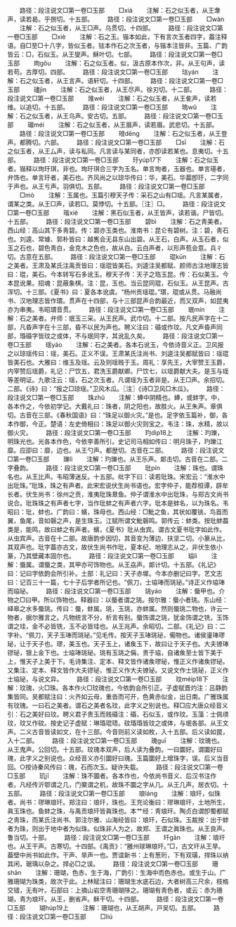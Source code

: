 <!-- { "loadSidebar": true } -->
　　路径：段注说文□第一卷□玉部
　　□xiá
　　注解：石之似玉者，从王舝声，读若曷。乎捌切。十五部。
　　路径：段注说文□第一卷□玉部
　　□wàn
　　注解：石之似玉者，从王□声。乌贯切。十四部。
　　路径：段注说文□第一卷□玉部
　　□xiè
　　注解：石之玉。锴本如此，下有言次玉者四字，葢注释语。自□至□十八字，皆似玉者。铉本作石之次玉者，与锴本注皆非。玉篇、广韵皆云：□，石似玉。从王燮声。稣叶切。七部。
　　路径：段注说文□第一卷□玉部
　　玽gǒu
　　注解：石之似玉者。似，汲古原本作次，非。从王句声，读若苟。古厚切。四部。
　　路径：段注说文□第一卷□玉部
　　琂yán
　　注解：石之似玉者，从王言声。语轩切。十四部。
　　路径：段注说文□第一卷□玉部
　　璶jìn
　　注解：石之似玉者，从王尽声。徐刃切。十二部。
　　路径：段注说文□第一卷□玉部
　　琟wéi
　　注解：石之似玉者，从王隹声，读若维。以追切。十五部。
　　路径：段注说文□第一卷□玉部
　　瑦wǔ
　　注解：石之似玉者，从王乌声。安古切。五部。
　　路径：段注说文□第一卷□玉部
　　瑂méi
　　注解：石之似玉者，从王眉声，读若眉。武悲切。十五部。
　　路径：段注说文□第一卷□玉部
　　璒dēng
　　注解：石之似玉者，从王登声。都腾切。六部。
　　路径：段注说文□第一卷□玉部
　　□sī
　　注解：石之似玉者，从王厶声，读与私同。凡言读与某同者，亦卽读若某也。息夷切。十五部。
　　路径：段注说文□第一卷□玉部
　　玗yúp17下
　　注解：石之似玉者。锴释以珣玗琪，非也。珣玗琪合三字为玉名。单言珣者，玉器也。单言璂者，弁饰也。单言玗者，美石也。齐风尚之以琼华传曰：华，美石。华葢卽玗，二字同于声也。从王亏声。羽俱切。五部。
　　路径：段注说文□第一卷□玉部
　　□mò
　　注解：玉属也。玉篇引穆天子传：采石之山有□瑶。凡言某属者，谓某之类。从王□声，读若□。莫悖切。十五部。〖注〗□。
　　路径：段注说文□第一卷□玉部
　　瑎xié
　　注解：黑石似玉者，从王皆声，读若谐。尸皆切。十五部。
　　路径：段注说文□第一卷□玉部
　　碧bì
　　注解：石之靑美者。西山经：高山其下多靑碧。传：碧亦玉类也。淮南书：昆仑有碧树。注：碧，靑石也。刘逵、常璩、郭朴皆曰：越嶲会无县东山出碧。从王石，白声。从玉石者，似玉之石也，碧色靑白，金克木之色也，故从白。云白声者，以形声苞会意。兵彳切。古意在五部。
　　路径：段注说文□第一卷□玉部
　　琨kūn
　　注解：石之美者。王肃及某氏注禹贡皆曰：瑶琨皆美石。刘逵注吴都赋、颜师古注地理志皆曰：琨，美石。今本转写石多讹玉。穆天子传：天子之珤玉昆。传：石似美玉。今本昆讹果。招魂：昆蔽象棋。注：昆，玉也。当云昆同琨，石似玉。从王昆声。古浑切。十三部。《夏书》曰：夏各本讹虞。“杨州贡瑶琨。”瑻，琨或从贯。马融尚书、汉地理志皆作瑻。贯声在十四部，与十三部昆声合韵最近，而又双声，如昆夷亦为串夷。韦昭瑻音贯。
　　路径：段注说文□第一卷□玉部
　　珉mín
　　注解：石之美者。弁师：珉玉三采。从王民声。武巾切。十二部。按凡民声字在十二部，凡昏声字在十三部，昏不以民为声也。聘义注曰：碈或作玟。凡文声昏声同部，琘碈字皆玟之或体，不与珉同字，其讹乱久矣。
　　路径：段注说文□第一卷□玉部
　　瑶yáo
　　注解：石之美者。各本石讹玉，今依诗音义正。卫风报之以琼瑶传曰：瑶，美石。正义不误。王肃某氏注尚书、刘逵注吴都赋皆曰：瑶琨皆美石也。大雅曰：维玉及瑶。云及则瑶贱于玉。周礼：享先王，大宰赞王玉爵，内宰赞后瑶爵，礼记：尸饮五，君洗玉爵献卿。尸饮七，以瑶爵献大夫。是玉与瑶等差明证。九歌注云：瑶，石之次玉者。凡谓瑶为玉者非是。从王□声。余招切。二部。《诗》曰：“报之□琼瑶。”卫风木瓜。〖注〗《诗□卫风□木瓜》。
　　路径：段注说文□第一卷□玉部
　　珠zhū
　　注解：蜯中阴精也。蜯，或蚌字。中，各本作之，今依初学记。大戴礼曰：珠者，阴之阳也，故胜火。从王朱声。章俱切。古音在三部。《春秋国语》曰：“珠足以御火灾。”是也。足字依玉篇补，御，各本作御，今正。楚语：左史倚相曰：珠足以御火灾则宝之。韦注：珠，水精，故以御火灾。
　　路径：段注说文□第一卷□玉部
　　玓dìp18上
　　注解：玓瓅，明珠光也。光各本作色，今依李善所引。史记司马相如传曰：明月珠子，玓瓅江靡。应卲曰：靡，边也。从王勺声。都歴切。古音在二部。
　　路径：段注说文□第一卷□玉部
　　瓅lì
　　注解：玓瓅也。从王乐声。郞击切。古音在二部。二字叠韵。
　　路径：段注说文□第一卷□玉部
　　玭pín
　　注解：珠也。谓珠名也。从王比声。韦昭薄迷反。十五部。纰字下曰：读若玭珠。宋宏云：“淮水中出玭珠。”玭珠，珠之有声者。此宋宏说伏生尚书语也。宏字仲子，能荐桓谭，辟牟长者。伏生尚书：徐州之贡，淮夷玭珠臮鱼。仲子谓淮水中出玭珠，与郑古文尚书说合。玭珠珠之有声者七字，当作玭蚌之有声者六字。玭本是蚌名，以为珠名。韦昭曰：玭，蚌也。广韵曰：蠙，珠母也。西山经：□魮之鱼，其状如覆铫，鸟首而翼，鱼尾，音如磬之声，是生珠玉。江赋所谓文魮磬鸣。郭传云：蚌类。按玭蚌葢类是，能鸣，故曰蚌之有声者。蠙，《夏书》玭从虫宾。谓古文夏书玭字如此作。从虫宾声。古音在十二部。故唐韵步因切，其音变为薄边、扶坚二切。小篆从比，其双声也。玭字葢亦古文，故伏生尚书作玭，夏本纪、地理志从之，非伏生依小篆，乃其壁藏本固尔也。
　　路径：段注说文□第一卷□玉部
　　珕lì
　　注解：蜃属。谓蜃之类，其甲亦可饰物也。从王劦声。郞计切。十五部。《礼记》曰：记曰字依韵会所引补。土部：礼记曰：天子赤墀。今本亦删记曰字。艺文志曰：记百三十一篇，七十子后学者所记也。“佩刀，士珕琫而珧珌。”诗正义作珕琫而珕珌。
　　路径：段注说文□第一卷□玉部
　　珧yáo
　　注解：蜃甲也。介物之□曰甲。所以饰物也。释器曰：以蜃者谓之珧。按尔雅：蜃小者珧。东山经：峄皋之水多蜃珧。传曰：蜃，蚌属。珧，玉珧，亦蚌属。然则蜃珧二物也，许云一物者，据尔雅言之。凡物统言不分，析言有别。蜃饰谓之珧，犹金饰谓之铣，玉饰谓之珪，金不必皆铣，玉不必皆珪也。从王兆声。余昭切。二部。《礼记》曰：二字补。“佩刀，天子玉琫而珧珌。”见毛传。按天子玉琫珧珌，僃物也。诸侯璗琫璆珌，让于天子也。璆，美玉也。天子玉上，诸矦玉下，故曰让于天子也。大夫镣琫镠珌，银上金下也。士珕琫珧珌。珧有玉珧之偁，贵于珕，自诸矦至士皆下美于上，惟天子上美于下。毛诗集注、定本、释文皆作诸矦璆珌，惟正义作诸矦镠珌。又集注、定本、释文皆作大夫镠珌，惟正义作大夫镣珌。又说文作士珧珌，正义作士珕珌，与说文异。
　　路径：段注说文□第一卷□玉部
　　玟méip18下
　　注解：玟瑰，火□珠。各本作火□玟瑰也，今依韵会所引正。子虚赋晋灼注：吕静韵集皆同。吴都赋注曰：火齐如云母，重沓而可开，色黄赤似金，出日南。广雅珠属有玟瑰。一曰石之美者。谓石之美者名玟，此字义之别说也。释□应大唐众经音义引：石之美好曰玟。聘义君子贵玉而贱碈注：碈，石似玉，或作玟。玉藻：士佩瑌玟，玟又作砇。按史记子虚赋：琳琘琨珸。砇琘琘皆玟之或体，与珉各部。从王文声。二义古音皆读如文，在十三部。今音则前义读如枚，入十五部。后义读如罠，入十二部。
　　路径：段注说文□第一卷□玉部
　　瑰guī
　　注解：玟瑰也。从王鬼声。公回切。十五部。玟瑰本双声，后人读为叠韵。一曰圜好。谓圜好曰瑰，此字义之别说也。众经音义亦引圜好曰瑰。玉篇圜好上增珠字，误。后义当音回。○按诗秦风传曰：瑰，石而次玉。疑许失载。
　　路径：段注说文□第一卷□玉部
　　玑jī
　　注解：珠不圜者。各本作也，今依尚书音义、后汉书注作者。凡经传沂鄂谓之几，门橜谓之机，故珠不圜之字从几。从王几声。居衣切。十五部。
　　路径：段注说文□第一卷□玉部
　　琅láng
　　注解：琅玕，似珠者。尚书：璆琳琅玕。郑注曰：琅玕，珠也。王充论衡曰：璆琳琅玕，土地所生，眞玉珠也。鱼蚌之珠，与禹贡琅玕皆眞珠也。本艹经：靑琅玕。陶贞白谓卽蜀都赋之靑珠，而某氏注尚书、郭注尔雅、山海经皆曰：琅玕，石似珠。玉裁按：出于蚌者为珠，则出于地中者为似珠。似珠非人为之，故郑、王谓之眞珠也。从王良声。鲁当切。十部。
　　路径：段注说文□第一卷□玉部
　　玕gān
　　注解：琅玕也。从王干声。古寒切。十四部。《禹贡》：“雝州球琳琅玕。”□，古文玕从王旱。葢壁中尚书如此作。干声、旱声一也。贾谊新书：上有葱珩，下有双璜，捍珠以纳其闲，琚瑀以杂之。捍必□之误。
　　路径：段注说文□第一卷□玉部
　　珊shān
　　注解：珊瑚，色赤，生于海，广韵引：生海中而色赤也。或生于山。广雅珊瑚为珠类，故次于此。上林赋注曰：珊瑚生水底石边，大者树高三尺余，枝格交错，无有叶。石部曰：上摘山岩空靑珊瑚陊之。珊瑚有靑色者，或云：赤为珊瑚，靑为琅玕。从王，删省声。稣干切。十四部。
　　路径：段注说文□第一卷□玉部
　　瑚húp19上
　　注解：珊瑚也，从王胡声。戸吴切。五部。
　　路径：段注说文□第一卷□玉部
　　□liú
